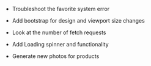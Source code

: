



* Troubleshoot the favorite system error

* Add bootstrap for design and viewport size changes

* Look at the number of fetch requests

* Add Loading spinner and functionality

* Generate new photos for products





